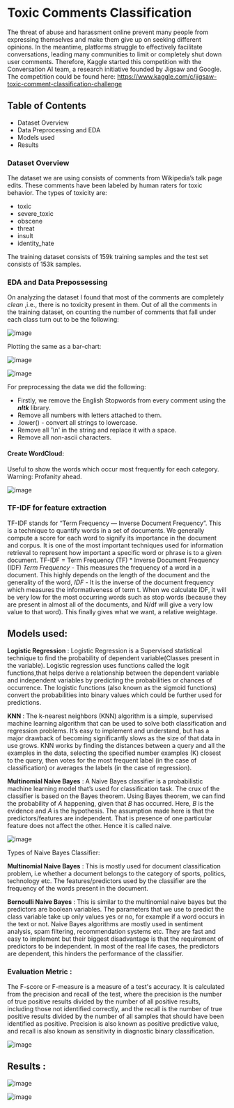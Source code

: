 # Toxic Comments Classification
The threat of abuse and harassment online prevent many people from expressing themselves and make them give up on seeking different opinions. In the meantime, platforms struggle to effectively facilitate conversations, leading many communities to limit or completely shut down user comments. Therefore, Kaggle started this competition with the Conversation AI team, a research initiative founded by Jigsaw and Google. The competition could be found here: https://www.kaggle.com/c/jigsaw-toxic-comment-classification-challenge

## Table of Contents
- Dataset Overview
- Data Preprocessing and EDA
- Models used
- Results

### Dataset Overview
The dataset we are using consists of comments from Wikipedia’s talk page edits. These comments have been labeled by human raters for toxic behavior. The types of toxicity are:

* toxic
* severe_toxic
* obscene
* threat
* insult
* identity_hate

The training dataset consists of 159k training samples and the test set consists of 153k samples.

### EDA and Data Prepossessing
On analyzing the dataset I found that most of the comments are completely *clean* ,i.e., there is no toxicity present in them.
Out of all the comments in the training dataset, on counting the number of comments that fall under each class turn out to be the following:

![image](https://raw.githubusercontent.com/macck7/-Toxic-Comments-Classification-Public/main/images/count_of_each_class.jpg)

Plotting the same as a bar-chart:


![image](https://raw.githubusercontent.com/macck7/-Toxic-Comments-Classification-Public/main/images/barChart_count_of_each_class_.png)



![image](https://raw.githubusercontent.com/macck7/-Toxic-Comments-Classification-Public/main/images/Percentage_comments_of_all_categories.png)

For preprocessing the data we did the following:
* Firstly, we remove the English Stopwords from every comment using the **_nltk_** library.
* Remove all numbers with letters attached to them.
* .lower() - convert all strings to lowercase.
* Remove all '\n' in the string and replace it with a space.
* Remove all non-ascii characters.

#### Create WordCloud: 
Useful to show the words which occur most frequently for each category. Warning: Profanity ahead.

![image](https://raw.githubusercontent.com/macck7/-Toxic-Comments-Classification-Public/main/images/word_cloud.png)

### TF-IDF for feature extraction
TF-IDF stands for “Term Frequency — Inverse Document Frequency”. This is a technique to quantify words in a set of documents. We generally compute a score for each word to signify its importance in the document and corpus. It is one of the most important techniques used for information retrieval to represent how important a specific word or phrase is to a given document.
TF-IDF = Term Frequency (TF) * Inverse Document Frequency (IDF)
*Term Frequency* -
This measures the frequency of a word in a document. This highly depends on the length of the document and the generality of the word,
*IDF* -
It is the inverse of the document frequency which measures the informativeness of term t. When we calculate IDF, it will be very low for the most occurring words such as stop words (because they are present in almost all of the documents, and N/df will give a very low value to that word). This finally gives what we want, a relative weightage.

## Models used:
**Logistic Regression** : Logistic Regression is a Supervised statistical technique to find the probability of dependent variable(Classes present in the variable).
Logistic regression uses functions called the logit functions,that helps derive a relationship between the dependent variable and independent variables by predicting the probabilities or chances of occurrence. The logistic functions (also known as the sigmoid functions) convert the probabilities into binary values which could be further used for predictions.

**KNN** : The k-nearest neighbors (KNN) algorithm is a simple, supervised machine learning algorithm that can be used to solve both classification and regression problems. It’s easy to implement and understand, but has a major drawback of becoming significantly slows as the size of that data in use grows. KNN works by finding the distances between a query and all the examples in the data, selecting the specified number examples (K) closest to the query, then votes for the most frequent label (in the case of classification) or averages the labels (in the case of regression).

**Multinomial Naive Bayes** : A Naive Bayes classifier is a probabilistic machine learning model that’s used for classification task. The crux of the classifier is based on the Bayes theorem. Using Bayes theorem, we can find the probability of _A_ happening, given that _B_ has occurred. Here, _B_ is the evidence and _A_ is the hypothesis. The assumption made here is that the predictors/features are independent. That is presence of one particular feature does not affect the other. Hence it is called naive.

![image](https://raw.githubusercontent.com/macck7/-Toxic-Comments-Classification-Public/main/images/bayes_theorem.png)

Types of Naive Bayes Classifier:

**Multinomial Naive Bayes** :
This is mostly used for document classification problem, i.e whether a document belongs to the category of sports, politics, technology etc. The features/predictors used by the classifier are the frequency of the words present in the document.

**Bernoulli Naive Bayes** :
This is similar to the multinomial naive bayes but the predictors are boolean variables. The parameters that we use to predict the class variable take up only values yes or no, for example if a word occurs in the text or not. Naive Bayes algorithms are mostly used in sentiment analysis, spam filtering, recommendation systems etc. They are fast and easy to implement but their biggest disadvantage is that the requirement of predictors to be independent. In most of the real life cases, the predictors are dependent, this hinders the performance of the classifier.

### Evaluation Metric :
The F-score or F-measure is a measure of a test's accuracy. It is calculated from the precision and recall of the test, where the precision is the number of true positive results divided by the number of all positive results, including those not identified correctly, and the recall is the number of true positive results divided by the number of all samples that should have been identified as positive. Precision is also known as positive predictive value, and recall is also known as sensitivity in diagnostic binary classification.

![image](https://raw.githubusercontent.com/macck7/-Toxic-Comments-Classification-Public/main/images/f1_score.jpg)

## Results :

![image](https://raw.githubusercontent.com/macck7/-Toxic-Comments-Classification-Public/main/images/result_1.png)

![image](https://raw.githubusercontent.com/macck7/-Toxic-Comments-Classification-Public/main/images/result_2.png)
